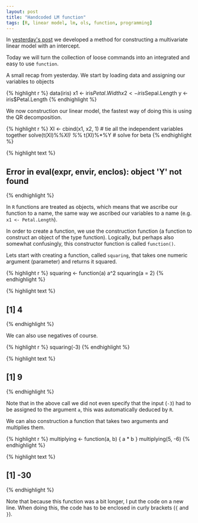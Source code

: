 ```yaml
---
layout: post
title: "Handcoded LM function"
tags: [R, linear model, lm, ols, function, programming]
---
```


In [yesterday's post]() we developed a method for constructing a multivariate linear model with an intercept.

Today we will turn the collection of loose commands into an integrated and easy to use `function`.

A small recap from yesterday. We start by loading data and assigning our variables to objects


{% highlight r %}
data(iris)
x1 <- iris$Petal.Width
x2 <- iris$Sepal.Length
y  <- iris$Petal.Length
{% endhighlight %}

We now construction our linear model, the fastest way of doing this is using the QR decomposition.


{% highlight r %}
XI <- cbind(x1, x2, 1) # tie all the independent variables together
solve(t(XI)%*%XI) %*% t(XI)%*%Y # solve for beta
{% endhighlight %}



{% highlight text %}
## Error in eval(expr, envir, enclos): object 'Y' not found
{% endhighlight %}

In `R` functions are treated as objects, which means that we ascribe our function to a name, the same way we ascribed our variables to a name (e.g. `x1 <- Petal.Length`).

In order to create a function, we use the construction function (a function to construct an object of the type function).
Logically, but perhaps also somewhat confusingly, this constructor function is called `function()`.

Lets start with creating a function, called `squaring`, that takes one numeric argument (parameter) and returns it squared.


{% highlight r %}
squaring <- function(a) a^2
squaring(a = 2)
{% endhighlight %}



{% highlight text %}
## [1] 4
{% endhighlight %}

We can also use negatives of course.


{% highlight r %}
squaring(-3)
{% endhighlight %}



{% highlight text %}
## [1] 9
{% endhighlight %}

Note that in the above call we did not even specify that the input (`-3`) had to be assigned to the argument `a`,
this was automatically deduced by `R`.

We can also construction a function that takes two arguments and multiplies them.


{% highlight r %}
multiplying <- function(a, b) {
  a * b
}
multiplying(5, -6)
{% endhighlight %}



{% highlight text %}
## [1] -30
{% endhighlight %}

Note that because this function was a bit longer, I put the code on a new line.
When doing this, the code has to be enclosed in curly brackets (`{` and `}`).

